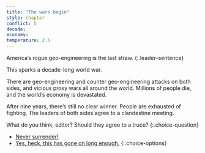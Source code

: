 ```yaml
---
title: "The wars begin"
style: chapter
conflict: 5
decade: 
economy: 
temperature: 2.5
---
```


America’s rogue geo-engineering is the last straw. 
{:.leader-sentence}

This sparks a decade-long world war.

There are geo-engineering and counter geo-engineering attacks on both sides, and vicious proxy wars all around the world. Millions of people die, and the world’s economy is devastated.

After nine years, there’s still no clear winner. People are exhausted of fighting. The leaders of both sides agree to a clandestine meeting.

What do you think, editor? Should they agree to a truce?
{:.choice-question}

- [Never surrender!](chapter_engineered-crop-blight.html)
- [Yes, heck, this has gone on long enough.](chapter_armistice.html)
{:.choice-options}
